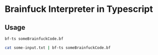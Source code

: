 # Brainfuck Interpreter in Typescript

## Usage

```bash
bf-ts someBrainfuckCode.bf
```

```bash
cat some-input.txt | bf-ts someBrainfuckCode.bf
```
